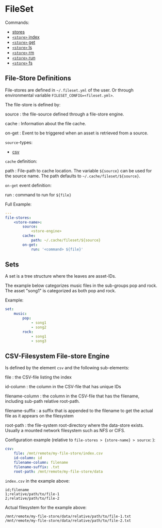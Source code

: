 FileSet
=======

Commands:

* [stores](commands/stores.md)
* [`<store>` index](commands/index.md)
* [`<store>` get](commands/get.md)
* [`<store>` ls](commands/ls.md)
* [`<store>` rm](commands/rm.md)
* [`<store>` run](commands/run.md)
* [`<store>` fs](commands/fs.md)

File-Store Definitions
----------------------

File-stores are defined in `~/.fileset.yml` of the user. Or through environmental variable `FILESET_CONFIG=<fileset.yml>`.

The file-store is defined by:

source
: the file-source defined through a file-store engine.

cache
: Information about the file cache.

on-get
: Event to be triggered when an asset is retrieved from a source.

`source`-types:

* [csv](#csv-filesystem-file-store-engine)

`cache` definition:

path
: File-path to cache location. The variable `${source}` can be used for the source name.
  The path defaults to `~/.cache/fileset/${source}`.

`on-get` event definition:

run
: command to run for `${file}`

Full Example:

```yaml
---
file-stores:
    <store-name>:
        source:
            <store-engine>
        cache:
            path: ~/.cache/fileset/${source}
        on-get:
            run: '<command> ${file}'
```

Sets
----

A set is a tree structure where the leaves are asset-IDs.

The example below categorizes music files in the sub-groups pop and rock.
The asset "song1" is categorized as both pop and rock.

Example:

```yaml
set:
    music:
        pop:
            - song1
            - song2
        rock:
            - song1
            - song3
```

CSV-Filesystem File-store Engine
--------------------------------

Is defined by the element `csv` and the following sub-elements:

file
: the CSV-file listing the index

id-column
: the column in the CSV-file that has unique IDs

filename-column
: the column in the CSV-file that has the filename, including sub-path relative root-path.

filename-suffix
: a suffix that is appended to the filename to get the actual file as it appears on the filesystem

root-path
: the file-system root-directory where the data-store exists. Usually a mounted network filesystem such as NFS or CIFS.

Configuration example (relative to `file-stores > {store-name} > source`: ):

```yaml
csv:
    file: /mnt/remote/my-file-store/index.csv
    id-column: id
    filename-column: filename
    filename-suffix: .txt
    root-path: /mnt/remote/my-file-store/data
```

`index.csv` in the example above:

```csv
id;filename
1;relative/path/to/file-1
2;relative/path/to/file-2
```

Actual filesystem for the example above:

```console
/mnt/remote/my-file-store/data/relative/path/to/file-1.txt
/mnt/remote/my-file-store/data/relative/path/to/file-2.txt
```

